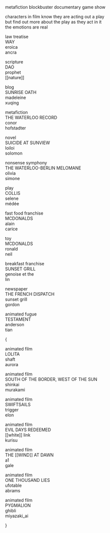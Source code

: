   metafiction blockbuster documentary game show  
  
characters in film know they are acting out a play  
but find out more about the play as they act in it  
the emotions are real  
  
law treatise  
WAY  
eroica  
ancra  
  
scripture  
DAO  
prophet  
[[nature]]  
  
blog  
SUNRISE OATH  
madeleine  
xuqing  
  
metafiction  
THE WATERLOO RECORD  
conor  
hofstadter  
  
novel  
SUICIDE AT SUNVIEW  
loiloi  
solomon  
  
nonsense symphony  
THE WATERLOO-BERLIN MELOMANE  
olivia  
simone  
  
play  
COLLIS  
selene  
médée  
  
fast food franchise  
MCDONALDS  
alain  
carice  
  
toy  
MCDONALDS  
ronald  
neil  
  
breakfast franchise  
SUNSET GRILL  
genoise et the  
lin  
  
newspaper  
THE FRENCH DISPATCH  
sunset grill  
gordon  
  
animated fugue  
TESTAMENT  
anderson  
tian  
  
{  
  
animated film  
LOLITA  
shaft  
aurora  
  
animated film  
SOUTH OF THE BORDER, WEST OF THE SUN  
shinkai  
murakami  
  
animated film  
SWIFTSAILS  
trigger  
elon  
  
animated film  
EVIL DAYS REDEEMED  
[[white]] link  
kurisu  
  
animated film  
THE [[WIND]] AT DAWN  
a1  
gale  
  
animated film  
ONE THOUSAND LIES  
ufotable  
abrams  
  
animated film  
PYGMALION  
ghibli  
miyazaki_ai  
  
}